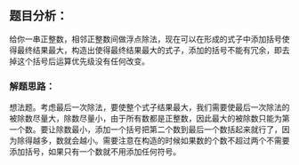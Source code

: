 ## 题目分析：
给你一串正整数，相邻正整数间做浮点除法，现在可以在形成的式子中添加括号使得最终结果最大，构造出使得最终结果最大的式子，添加的括号不能有冗余，即去掉这个括号后运算优先级没有任何改变。

### 解题思路：
想法题。考虑最后一次除法，要使整个式子结果最大，我们需要使最后一次除法的被除数尽量大，除数尽量小，由于所有数都是正整数，因此最大的被除数只能为第一个数。要让除数最小，添加一个括号把第二个数到最后一个数括起来就行了，因为除得越多，数就会越小。需要注意在构造的时候如果数的个数不超过两个不需要添加括号，如果只有一个数就不用添加任何符号。

